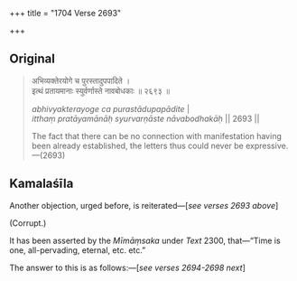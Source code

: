 +++
title = "1704 Verse 2693"

+++
## Original 
>
> अभिव्यक्तेरयोगे च पुरस्तादुपपादिते ।  
> इत्थं प्रतायमानाः स्युर्वर्णास्ते नावबोधकाः ॥ २६९३ ॥ 
>
> *abhivyakterayoge ca purastādupapādite* \|  
> *itthaṃ pratāyamānāḥ syurvarṇāste nāvabodhakāḥ* \|\| 2693 \|\| 
>
> The fact that there can be no connection with manifestation having been already established, the letters thus could never be expressive.—(2693)



## Kamalaśīla

Another objection, urged before, is reiterated—[*see verses 2693 above*]

(Corrupt.)

It has been asserted by the *Mīmāṃsaka* under *Text* 2300, that—“Time is one, all-pervading, eternal, etc. etc.”

The answer to this is as follows:—[*see verses 2694-2698 next*]


